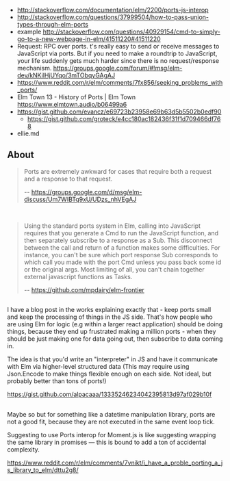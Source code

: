 - http://stackoverflow.com/documentation/elm/2200/ports-js-interop
- http://stackoverflow.com/questions/37999504/how-to-pass-union-types-through-elm-ports
- example http://stackoverflow.com/questions/40929154/cmd-to-simply-go-to-a-new-webpage-in-elm/41511220#41511220
- Request: RPC over ports. t's really easy to send or receive messages to JavaScript via ports. But if you need to make a roundtrip to JavaScript, your life suddenly gets much harder since there is no request/response mechanism. https://groups.google.com/forum/#!msg/elm-dev/kNKilHjUYqo/3mTObqyGAgAJ
- https://www.reddit.com/r/elm/comments/7fx856/seeking_problems_with_ports/
- Elm Town 13 - History of Ports | Elm Town https://www.elmtown.audio/b06499a6
- https://gist.github.com/evancz/e69723b23958e69b63d5b5502b0edf90
  - https://gist.github.com/groteck/e4cc180ac182436f31f1d709466df768
- ellie.md

## About

>Ports are extremely awkward for cases that require both a request and a response to that request.
>
>-- https://groups.google.com/d/msg/elm-discuss/Um7WIBTq9xU/UDzs_nhVEgAJ

<br>

>Using the standard ports system in Elm, calling into JavaScript requires that you generate a Cmd to run the JavaScript function, and then separately subscribe to a response as a Sub. This disconnect between the call and return of a function makes some difficulties. For instance, you can't be sure which port response Sub corresponds to which call you made with the port Cmd unless you pass back some id or the original args. Most limiting of all, you can't chain together external javascript functions as Tasks.
>
>-- https://github.com/mpdairy/elm-frontier

##

I have a blog post in the works explaining exactly that - keep ports small and keep the processing of things in the JS side. That's how people who are using Elm for logic (e.g within a larger react application) should be doing things, because they end up frustrated making a million ports - when they should be just making one for data going out, then subscribe to data coming in.

The idea is that you'd write an "interpreter" in JS and have it communicate with Elm via higher-level structured data (This may require using Json.Encode to make things flexible enough on each side. Not ideal, but probably better than tons of ports!)

https://gist.github.com/alpacaaa/13335246234042395813d97af029b10f

##

Maybe so but for something like a datetime manipulation library, ports are not a good fit, because they are not executed in the same event loop tick.

Suggesting to use Ports interop for Moment.js is like suggesting wrapping the same library in promises — this is bound to add a ton of accidental complexity.

https://www.reddit.com/r/elm/comments/7vnikt/i_have_a_proble_porting_a_js_library_to_elm/dttu2g8/
